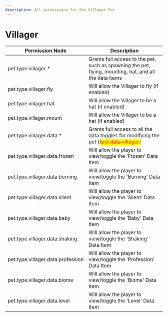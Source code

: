 ```yaml
---
description: All permissions for the Villager Pet
---
```


# Villager
| Permission Node | Description |
| - | - |
| pet.type.villager.* | Grants full access to the pet, such as spawning the pet, flying, mounting, hat, and all the data items |
| pet.type.villager.fly | Will allow the Villager to fly (if enabled) |
| pet.type.villager.hat | Will allow the Villager to be a hat (if enabled) |
| pet.type.villager.mount | Will allow the Villager to be a hat (if enabled) |
| pet.type.villager.data.* | Grants full access to all the data toggles for modifying the pet (<mark style="color:red;">/pet data villager</mark>) |
| pet.type.villager.data.frozen | Will allow the player to view/toggle the 'Frozen' Data Item |
| pet.type.villager.data.burning | Will allow the player to view/toggle the 'Burning' Data Item |
| pet.type.villager.data.silent | Will allow the player to view/toggle the 'Silent' Data Item |
| pet.type.villager.data.baby | Will allow the player to view/toggle the 'Baby' Data Item |
| pet.type.villager.data.shaking | Will allow the player to view/toggle the 'Shaking' Data Item |
| pet.type.villager.data.profession | Will allow the player to view/toggle the 'Profession' Data Item |
| pet.type.villager.data.biome | Will allow the player to view/toggle the 'Biome' Data Item |
| pet.type.villager.data.level | Will allow the player to view/toggle the 'Level' Data Item |

